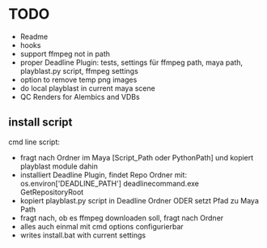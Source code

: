 # TODO
- Readme
- hooks
- support ffmpeg not in path
- proper Deadline Plugin: tests, settings für ffmpeg path, maya path, playblast.py script, ffmpeg settings
- option to remove temp png images
- do local playblast in current maya scene
- QC Renders for Alembics and VDBs
## install script
cmd line script:
- fragt nach Ordner im Maya [Script_Path oder PythonPath] und kopiert playblast module dahin 
- installiert Deadline Plugin, findet Repo Ordner mit: os.environ['DEADLINE_PATH'] deadlinecommand.exe GetRepositoryRoot
- kopiert playblast.py script in Deadline Ordner ODER setzt Pfad zu Maya Path
- fragt nach, ob es ffmpeg downloaden soll, fragt nach Ordner
- alles auch einmal mit cmd options configurierbar
- writes install.bat with current settings

